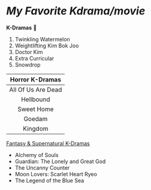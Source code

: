# ***My Favorite Kdrama/movie***

**K-Dramas** 🎥
   1. Twinkling Watermelon
   2. Weightlifting Kim Bok Joo
   3. Doctor Kim
   4. Extra Curricular
   5. Snowdrop
     
     
| Horror K-Dramas|
| :----: |
| All Of Us Are Dead|
| Hellbound |
| Sweet Home |
| Goedam |
| Kingdom |
     
   [Fantasy & Supernatural K-Dramas](https://www.90daykorean.com/wp-content/uploads/2021/05/hrhhhkslzfwz1kveux2x-min.png)
   - Alchemy of Souls
   - Guardian: The Lonely and Great God
   - The Uncanny Counter
   - Moon Lovers: Scarlet Heart Ryeo
   - The Legend of the Blue Sea

